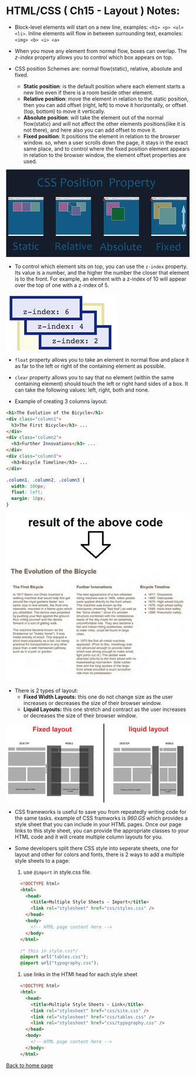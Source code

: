 # **HTML/CSS ( Ch15 - Layout ) Notes:**

+ Block-level elements will start on a new line, examples: `<h1> <p> <ul> <li>`. Inline elements will flow in between surrounding text, examoles: `<img> <b> <i> <a>`

+ When you move any element from normal flow, boxes can overlap. The *z-index* property allows you to control which box appears on top.

+ CSS position Schemes are: normal flow(static), relative, absolute and fixed.
  + **Static position**: is the default position where each element starts a new line even if there is a room beside other element.
  + **Relative position**: move the element in relation to the static position, then you can add offset (right, left) to move it horizontally, or offset (top, bottom) to move it vertically.
  + **Absolute position**: will take the element out of the normal flow(static) and will not affect the other elements positions(like it is not there), and here also you can add offset to move it.
  + **Fixed position**: It positions the element in relation to the browser window. so, when a user scrolls down the page, it stays in the exact same place, and to control where the fixed position element appears in relation to the browser window, the element offset properties are used.

![css-positions](img/CssPosition.jpg)

+ To control which element sits on top, you can use the `z-index` property. Its value is a number, and the higher the number the closer that element is to the front. For example, an element with a z-index of 10 will appear over the top of one with a z-index of 5.  

![Z-index](img/Zindex.png)

+ `float` property allows you to take an element in normal flow and place it as far to the left or right of the containing element as possible.

+ `clear` property allows you to say that no element (within the same containing element) should touch the left or right hand sides of a box. It can take the following values: left, right, both and none.

+ Example of creating 3 columns layout:

```html
<h1>The Evolution of the Bicycle</h1>
<div class="column1">
  h3>The First Bicycle</h3> ...
</div>
<div class="column2">
  <h3>Further Innovations</h3> ...
</div>
<div class="column3">
  <h3>Bicycle Timeline</h3> ...
</div> 
```

```css
.column1, .column2, .column3 {
  width: 300px;
  float: left;
  margin: 10px;
}
```

![columns-layout](img/columnsLayout.jpg)

+ There is 2 types of layout:
  + **Fixed Width Layouts:** this one do not change size as the user increases or decreases the size of their browser window.
  + **Liquid Layouts:** this one stretch and contract as the user increases or decreases the size of their browser window.

![layoutTypes](img/layoutTypes.jpg)

+ CSS frameworks is useful to save you from repeatedly writing code for the same tasks. example of CSS framworks is *960.GS* which provides a style sheet that you can include in your HTML pages. Once our page links to this style sheet, you can provide the appropriate classes to your HTML code and it will create multiple column layouts for you.

+ Some developers split there CSS style into seperate sheets, one for layout and other for colors and fonts, there is 2 ways to add a multiple style sheets to a page:
  1. use `@import` in style.css file. 

    ```html
      <!DOCTYPE html>
      <html>
        <head>
          <title>Multiple Style Sheets - Import</title>
          <link rel="stylesheet" href="css/styles.css" />
        </head>
        <body>
          <!-- HTML page content here -->
        </body>
      </html>
    ```

    ```css
      /* this in style.css*/
      @import url("tables.css");
      @import url("typography.css");
    ```

  1. use links in the HTMl head for each style sheet

    ```html
      <!DOCTYPE html>
      <html>
        <head>
          <title>Multiple Style Sheets - Link</title>
          <link rel="stylesheet" href="css/site.css" />
          <link rel="stylesheet" href="css/tables.css" />
          <link rel="stylesheet" href="css/typography.css" />
        </head>
        <body>
          <!-- HTML page content here -->
        </body>
      </html>
    ```

[Back to home page](../README.md)